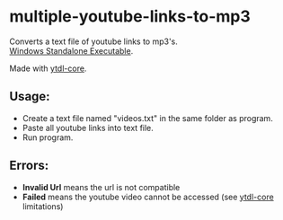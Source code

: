 # multiple-youtube-links-to-mp3
Converts a text file of youtube links to mp3's.\
[Windows Standalone Executable](https://github.com/chrisgamedev/multiple-youtube-links-to-mp3/releases/download/v0.0.2/Youtube_Links_to_MP3.exe).

Made with [ytdl-core](https://github.com/fent/node-ytdl-core).

## Usage:
- Create a text file named "videos.txt" in the same folder as program.
- Paste all youtube links into text file.
- Run program.

## Errors:
- **Invalid Url** means the url is not compatible
- **Failed** means the youtube video cannot be accessed (see [ytdl-core](https://github.com/fent/node-ytdl-core#limitations) limitations)

